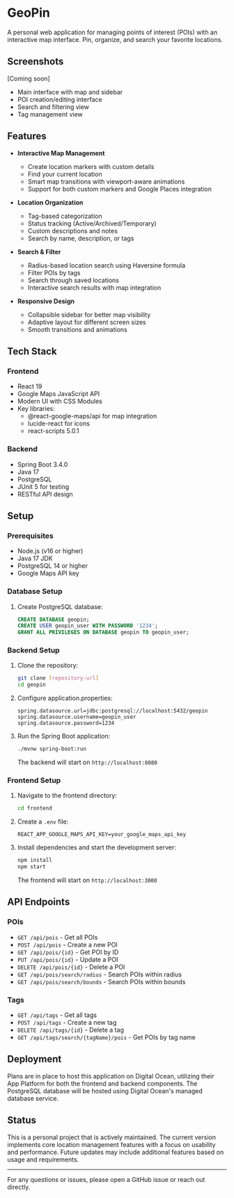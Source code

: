 # GeoPin

A personal web application for managing points of interest (POIs) with an interactive map interface. Pin, organize, and search your favorite locations.

## Screenshots

[Coming soon]
- Main interface with map and sidebar
- POI creation/editing interface
- Search and filtering view
- Tag management view

## Features

- **Interactive Map Management**
  - Create location markers with custom details
  - Find your current location
  - Smart map transitions with viewport-aware animations
  - Support for both custom markers and Google Places integration

- **Location Organization**
  - Tag-based categorization
  - Status tracking (Active/Archived/Temporary)
  - Custom descriptions and notes
  - Search by name, description, or tags

- **Search & Filter**
  - Radius-based location search using Haversine formula
  - Filter POIs by tags
  - Search through saved locations
  - Interactive search results with map integration

- **Responsive Design**
  - Collapsible sidebar for better map visibility
  - Adaptive layout for different screen sizes
  - Smooth transitions and animations

## Tech Stack

### Frontend
- React 19
- Google Maps JavaScript API
- Modern UI with CSS Modules
- Key libraries:
  - @react-google-maps/api for map integration
  - lucide-react for icons
  - react-scripts 5.0.1

### Backend
- Spring Boot 3.4.0
- Java 17
- PostgreSQL
- JUnit 5 for testing
- RESTful API design

## Setup

### Prerequisites
- Node.js (v16 or higher)
- Java 17 JDK
- PostgreSQL 14 or higher
- Google Maps API key

### Database Setup
1. Create PostgreSQL database:
   ```sql
   CREATE DATABASE geopin;
   CREATE USER geopin_user WITH PASSWORD '1234';
   GRANT ALL PRIVILEGES ON DATABASE geopin TO geopin_user;
   ```

### Backend Setup
1. Clone the repository:
   ```bash
   git clone [repository-url]
   cd geopin
   ```

2. Configure application.properties:
   ```properties
   spring.datasource.url=jdbc:postgresql://localhost:5432/geopin
   spring.datasource.username=geopin_user
   spring.datasource.password=1234
   ```

3. Run the Spring Boot application:
   ```bash
   ./mvnw spring-boot:run
   ```
   The backend will start on `http://localhost:8080`

### Frontend Setup
1. Navigate to the frontend directory:
   ```bash
   cd frontend
   ```

2. Create a `.env` file:
   ```env
   REACT_APP_GOOGLE_MAPS_API_KEY=your_google_maps_api_key
   ```

3. Install dependencies and start the development server:
   ```bash
   npm install
   npm start
   ```
   The frontend will start on `http://localhost:3000`

## API Endpoints

### POIs
- `GET /api/pois` - Get all POIs
- `POST /api/pois` - Create a new POI
- `GET /api/pois/{id}` - Get POI by ID
- `PUT /api/pois/{id}` - Update a POI
- `DELETE /api/pois/{id}` - Delete a POI
- `GET /api/pois/search/radius` - Search POIs within radius
- `GET /api/pois/search/bounds` - Search POIs within bounds

### Tags
- `GET /api/tags` - Get all tags
- `POST /api/tags` - Create a new tag
- `DELETE /api/tags/{id}` - Delete a tag
- `GET /api/tags/search/{tagName}/pois` - Get POIs by tag name

## Deployment

Plans are in place to host this application on Digital Ocean, utilizing their App Platform for both the frontend and backend components. The PostgreSQL database will be hosted using Digital Ocean's managed database service.

## Status

This is a personal project that is actively maintained. The current version implements core location management features with a focus on usability and performance. Future updates may include additional features based on usage and requirements.

---

For any questions or issues, please open a GitHub issue or reach out directly.
